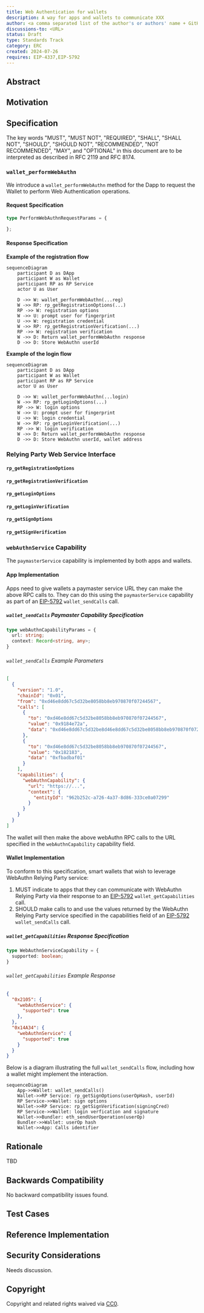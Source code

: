 ```yaml
---
title: Web Authentication for wallets
description: A way for apps and wallets to communicate XXX
author: <a comma separated list of the author's or authors' name + GitHub username (in parenthesis), or name and email (in angle brackets).  Example, FirstName LastName (@GitHubUsername), FirstName LastName <foo@bar.com>, FirstName (@GitHubUsername) and GitHubUsername (@GitHubUsername)>
discussions-to: <URL>
status: Draft
type: Standards Track
category: ERC
created: 2024-07-26
requires: EIP-4337,EIP-5792
---
```


<!--
  READ EIP-1 (https://eips.ethereum.org/EIPS/eip-1) BEFORE USING THIS TEMPLATE!

  This is the suggested template for new EIPs. After you have filled in the requisite fields, please delete these comments.

  Note that an EIP number will be assigned by an editor. When opening a pull request to submit your EIP, please use an abbreviated title in the filename, `eip-draft_title_abbrev.md`.

  The title should be 44 characters or less. It should not repeat the EIP number in title, irrespective of the category.

  TODO: Remove this comment before submitting
-->

## Abstract

<!--
  The Abstract is a multi-sentence (short paragraph) technical summary. This should be a very terse and human-readable version of the specification section. Someone should be able to read only the abstract to get the gist of what this specification does.

  TODO: Remove this comment before submitting
-->

## Motivation

<!--
  This section is optional.

  The motivation section should include a description of any nontrivial problems the EIP solves. It should not describe how the EIP solves those problems, unless it is not immediately obvious. It should not describe why the EIP should be made into a standard, unless it is not immediately obvious.

  With a few exceptions, external links are not allowed. If you feel that a particular resource would demonstrate a compelling case for your EIP, then save it as a printer-friendly PDF, put it in the assets folder, and link to that copy.

  TODO: Remove this comment before submitting
-->

## Specification

<!--
  The Specification section should describe the syntax and semantics of any new feature. The specification should be detailed enough to allow competing, interoperable implementations for any of the current Ethereum platforms (besu, erigon, ethereumjs, go-ethereum, nethermind, or others).

  It is recommended to follow RFC 2119 and RFC 8170. Do not remove the key word definitions if RFC 2119 and RFC 8170 are followed.

  TODO: Remove this comment before submitting
-->

The key words "MUST", "MUST NOT", "REQUIRED", "SHALL", "SHALL NOT", "SHOULD", "SHOULD NOT", "RECOMMENDED", "NOT RECOMMENDED", "MAY", and "OPTIONAL" in this document are to be interpreted as described in RFC 2119 and RFC 8174.

### `wallet_performWebAuthn`

We introduce a `wallet_performWebAuthn` method for the Dapp to request the Wallet to perform Web Authentication operations.

#### Request Specification

```typescript
type PerformWebAuthnRequestParams = {
    
};
```

#### Response Specification

**Example of the registration flow**
```mermaid
sequenceDiagram
    participant D as DApp
    participant W as Wallet
    participant RP as RP Service
    actor U as User
    
    D ->> W: wallet_performWebAuthn(...reg)
    W ->> RP: rp_getRegistrationOptions(...)
    RP ->> W: registration options
    W ->> U: prompt user for fingerprint
    U ->> W: registration credential
    W ->> RP: rp_getRegistrationVerification(...)
    RP ->> W: registration verification
    W ->> D: Return wallet_performWebAuthn response
    D ->> D: Store WebAuthn userId
```

**Example of the login flow**
```mermaid
sequenceDiagram
    participant D as DApp
    participant W as Wallet
    participant RP as RP Service
    actor U as User
    
    D ->> W: wallet_performWebAuthn(...login)
    W ->> RP: rp_getLoginOptions(...)
    RP ->> W: login options
    W ->> U: prompt user for fingerprint
    U ->> W: login credential
    W ->> RP: rp_getLoginVerification(...)
    RP ->> W: login verification
    W ->> D: Return wallet_performWebAuthn response
    D ->> D: Store WebAuthn userId, wallet address
```

### Relying Party Web Service Interface

#### `rp_getRegistrationOptions`
#### `rp_getRegistrationVerification`
#### `rp_getLoginOptions`
#### `rp_getLoginVerification`
#### `rp_getSignOptions`
#### `rp_getSignVerification`

### `webAuthnService` Capability


The `paymasterService` capability is implemented by both apps and wallets.

#### App Implementation

Apps need to give wallets a paymaster service URL they can make the above RPC calls to. They can do this using the `paymasterService` capability as part of an [EIP-5792](./eip-5792.md) `wallet_sendCalls` call.

##### `wallet_sendCalls` Paymaster Capability Specification

```typescript
type webAuthnCapabilityParams = {
  url: string;
  context: Record<string, any>;
}
```

###### `wallet_sendCalls` Example Parameters

```json
[
  {
    "version": "1.0",
    "chainId": "0x01",
    "from": "0xd46e8dd67c5d32be8058bb8eb970870f07244567",
    "calls": [
      {
        "to": "0xd46e8dd67c5d32be8058bb8eb970870f07244567",
        "value": "0x9184e72a",
        "data": "0xd46e8dd67c5d32be8d46e8dd67c5d32be8058bb8eb970870f072445675058bb8eb970870f072445675"
      },
      {
        "to": "0xd46e8dd67c5d32be8058bb8eb970870f07244567",
        "value": "0x182183",
        "data": "0xfbadbaf01"
      }
    ],
    "capabilities": {
      "webAuthnCapability": {
        "url": "https://...",
        "context": {
          "entityId": "962b252c-a726-4a37-8d86-333ce0a07299"
        }
      }
    }
  }
]
```

The wallet will then make the above webAuthn RPC calls to the URL specified in the `webAuthnCapability` capability field.

#### Wallet Implementation

To conform to this specification, smart wallets that wish to leverage WebAuthn Relying Party service:
1. MUST indicate to apps that they can communicate with WebAuthn Relying Party via their response to an [EIP-5792](./eip-5792.md) `wallet_getCapabilities` call.
2. SHOULD make calls to and use the values returned by the WebAuthn Relying Party service specified in the capabilities field of an [EIP-5792](./eip-5792.md) `wallet_sendCalls` call.

##### `wallet_getCapabilities` Response Specification

```typescript
type WebAuthnServiceCapability = {
  supported: boolean;
}
```

###### `wallet_getCapabilities` Example Response

```json
{
  "0x2105": {
    "webAuthnService": {
      "supported": true
    },
  },
  "0x14A34": {
    "webAuthnService": {
      "supported": true
    }
  }
}
```

Below is a diagram illustrating the full `wallet_sendCalls` flow, including how a wallet might implement the interaction.

```mermaid
sequenceDiagram
    App->>Wallet: wallet_sendCalls()
    Wallet->>RP Service: rp_getSignOptions(userOpHash, userId)
    RP Service->>Wallet: sign options
    Wallet->>RP Service: rp_getSignVerification(signingCred)
    RP Service->>Wallet: login verfication and signature
    Wallet->>Bundler: eth_sendUserOperation(userOp)
    Bundler->>Wallet: userOp hash
    Wallet->>App: Calls identifier
```
## Rationale

<!--
  The rationale fleshes out the specification by describing what motivated the design and why particular design decisions were made. It should describe alternate designs that were considered and related work, e.g. how the feature is supported in other languages.

  The current placeholder is acceptable for a draft.

  TODO: Remove this comment before submitting
-->

TBD

## Backwards Compatibility

<!--

  This section is optional.

  All EIPs that introduce backwards incompatibilities must include a section describing these incompatibilities and their severity. The EIP must explain how the author proposes to deal with these incompatibilities. EIP submissions without a sufficient backwards compatibility treatise may be rejected outright.

  The current placeholder is acceptable for a draft.

  TODO: Remove this comment before submitting
-->

No backward compatibility issues found.

## Test Cases

<!--
  This section is optional for non-Core EIPs.

  The Test Cases section should include expected input/output pairs, but may include a succinct set of executable tests. It should not include project build files. No new requirements may be be introduced here (meaning an implementation following only the Specification section should pass all tests here.)
  If the test suite is too large to reasonably be included inline, then consider adding it as one or more files in `../assets/eip-####/`. External links will not be allowed

  TODO: Remove this comment before submitting
-->

## Reference Implementation

<!--
  This section is optional.

  The Reference Implementation section should include a minimal implementation that assists in understanding or implementing this specification. It should not include project build files. The reference implementation is not a replacement for the Specification section, and the proposal should still be understandable without it.
  If the reference implementation is too large to reasonably be included inline, then consider adding it as one or more files in `../assets/eip-####/`. External links will not be allowed.

  TODO: Remove this comment before submitting
-->

## Security Considerations

<!--
  All EIPs must contain a section that discusses the security implications/considerations relevant to the proposed change. Include information that might be important for security discussions, surfaces risks and can be used throughout the life cycle of the proposal. For example, include security-relevant design decisions, concerns, important discussions, implementation-specific guidance and pitfalls, an outline of threats and risks and how they are being addressed. EIP submissions missing the "Security Considerations" section will be rejected. An EIP cannot proceed to status "Final" without a Security Considerations discussion deemed sufficient by the reviewers.

  The current placeholder is acceptable for a draft.

  TODO: Remove this comment before submitting
-->

Needs discussion.

## Copyright

Copyright and related rights waived via [CC0](../LICENSE.md).
